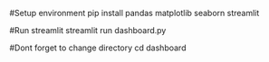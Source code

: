 #Setup environment
pip install pandas matplotlib seaborn streamlit

#Run streamlit
streamlit run dashboard.py

#Dont forget to change directory
cd dashboard
